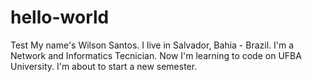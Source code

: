 # hello-world
Test
My name's Wilson Santos. I live in Salvador, Bahia - Brazil. I'm a Network and Informatics Tecnician. Now I'm learning to code on UFBA University. I'm about to start a new semester.
